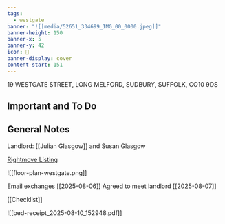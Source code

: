 ```yaml
---
tags:
  - westgate
banner: "![[media/52651_334699_IMG_00_0000.jpeg]]"
banner-height: 150
banner-x: 5
banner-y: 42
icon: 🏡
banner-display: cover
content-start: 151
---
```


19 WESTGATE STREET, LONG MELFORD, SUDBURY, SUFFOLK, CO10 9DS

## Important and To Do


## General Notes

Landlord: [[Julian Glasgow]] and Susan Glasgow  

[Rightmove Listing](https://www.rightmove.co.uk/properties/164433530#/?channel=RES_LET) 

![[floor-plan-westgate.png]]


Email exchanges [[2025-08-06]]
Agreed to meet landlord [[2025-08-07]] 

[[Checklist]]

![[bed-receipt_2025-08-10_152948.pdf]]
